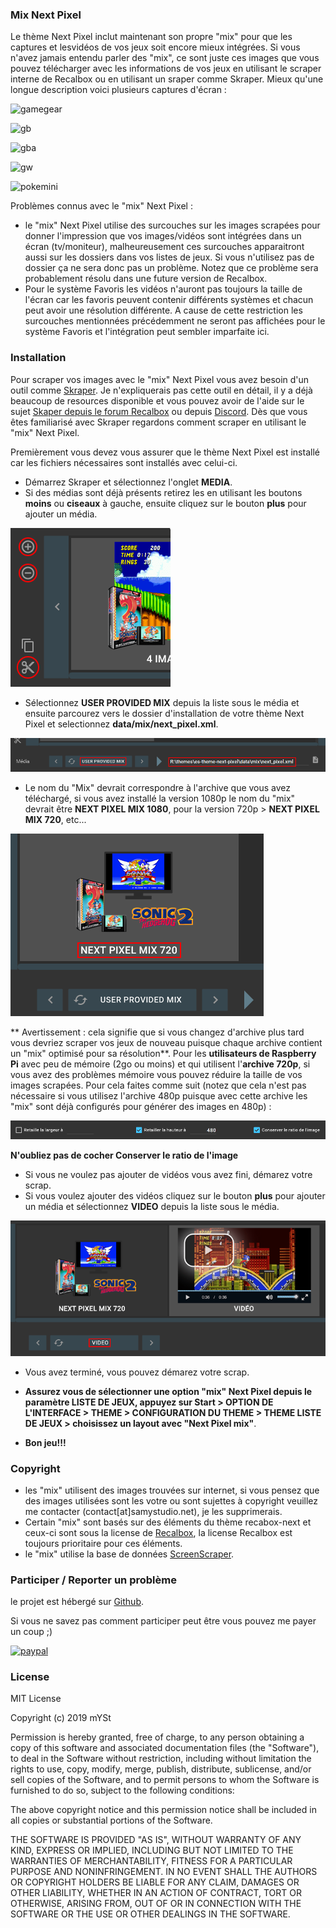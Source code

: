 ### Mix Next Pixel
Le thème Next Pixel inclut maintenant son propre "mix" pour que les captures et lesvidéos de vos jeux soit encore mieux intégrées. Si vous n'avez jamais entendu parler des "mix", ce sont juste ces images que vous pouvez télécharger avec les informations de vos jeux en utilisant le scraper interne de Recalbox ou en utilisant un sraper comme Skraper. Mieux qu'une longue description voici plusieurs captures d'écran :

![gamegear](https://raw.githubusercontent.com/samystudio/es-next-pixel/master/screenshots/gamegear.gif)

![gb](https://raw.githubusercontent.com/samystudio/es-next-pixel/master/screenshots/gb.gif)

![gba](https://raw.githubusercontent.com/samystudio/es-next-pixel/master/screenshots/gba.gif)

![gw](https://raw.githubusercontent.com/samystudio/es-next-pixel/master/screenshots/gw.gif)

![pokemini](https://raw.githubusercontent.com/samystudio/es-next-pixel/master/screenshots/pokemini.gif)

Problèmes connus avec le "mix" Next Pixel :
- le "mix" Next Pixel utilise des surcouches sur les images scrapées pour donner l'impression que vos images/vidéos sont intégrées dans un écran (tv/moniteur), malheureusement ces surcouches apparaitront aussi sur les dossiers dans vos listes de jeux. Si vous n'utilisez pas de dossier ça ne sera donc pas un problème. Notez que ce problème sera probablement résolu dans une future version de Recalbox.
- Pour le système Favoris les vidéos n'auront pas toujours la taille de l'écran car les favoris peuvent contenir différents systèmes et chacun peut avoir une résolution différente. A cause de cette restriction les surcouches mentionnées précédemment ne seront pas affichées pour le système Favoris et l'intégration peut sembler imparfaite ici.


### Installation
Pour scraper vos images avec le "mix" Next Pixel vous avez besoin d'un outil comme [Skraper](https://www.skraper.net/). Je n'expliquerais pas cette outil en détail, il y a déjà beaucoup de resources disponible et vous pouvez avoir de l'aide sur le sujet [Skaper depuis le forum Recalbox](https://forum.recalbox.com/topic/13953/soft-skraper) ou depuis [Discord](https://discordapp.com/invite/VNNBkaq). Dès que vous êtes familiarisé avec Skraper regardons comment scraper en utilisant le "mix" Next Pixel.

Premièrement vous devez vous assurer que le thème Next Pixel est installé car les fichiers nécessaires sont installés avec celui-ci.
- Démarrez Skraper et sélectionnez l'onglet **MEDIA**.
- Si des médias sont déjà présents retirez les en utilisant les boutons **moins** ou **ciseaux** à gauche, ensuite cliquez sur le bouton **plus** pour ajouter un média.

![0](https://raw.githubusercontent.com/samystudio/es-next-pixel/master/data/mix/help/0.png)

- Sélectionnez **USER PROVIDED MIX** depuis la liste sous le média et ensuite parcourez vers le dossier d'installation de votre thème Next Pixel et selectionnez **data/mix/next_pixel.xml**.

![0](https://raw.githubusercontent.com/samystudio/es-next-pixel/master/data/mix/help/1.png)

- Le nom du "Mix" devrait correspondre à l'archive que vous avez téléchargé, si vous avez installé la version 1080p le nom du "mix" devrait être **NEXT PIXEL MIX 1080**, pour la version 720p > **NEXT PIXEL MIX 720**, etc...

![0](https://raw.githubusercontent.com/samystudio/es-next-pixel/master/data/mix/help/2.png)

** Avertissement : cela signifie que si vous changez d'archive plus tard vous devriez scraper vos jeux de nouveau puisque chaque archive contient un "mix" optimisé pour sa résolution**.
Pour les **utilisateurs de Raspberry Pi** avec peu de mémoire (2go ou moins) et qui utilisent l'**archive 720p**, si vous avez des problèmes mémoire vous pouvez réduire la taille de vos images scrapées. Pour cela faites comme suit (notez que cela n'est pas nécessaire si vous utilisez l'archive 480p puisque avec cette archive les "mix" sont déjà configurés pour générer des images en 480p) :

![0](https://raw.githubusercontent.com/samystudio/es-next-pixel/master/data/mix/help/3.png)

**N'oubliez pas de cocher Conserver le ratio de l'image** 
- Si vous ne voulez pas ajouter de vidéos vous avez fini, démarez votre scrap.
- Si vous voulez ajouter des vidéos cliquez sur le bouton **plus** pour ajouter un média et sélectionnez **VIDEO** depuis la liste sous le média.

![0](https://raw.githubusercontent.com/samystudio/es-next-pixel/master/data/mix/help/4.png)

- Vous avez terminé, vous pouvez démarez votre scrap.

- **Assurez vous de sélectionner une option "mix" Next Pixel depuis le paramètre LISTE DE JEUX, appuyez sur Start > OPTION DE L'INTERFACE > THEME > CONFIGURATION DU THEME > THEME LISTE DE JEUX > choisissez un layout avec "Next Pixel mix"**.
- **Bon jeu!!!**


### Copyright
- les "mix" utilisent des images trouvées sur internet, si vous pensez que des images utilisées sont les votre ou sont sujettes à copyright veuillez me contacter (contact[at]samystudio.net), je les supprimerais.
- Certain "mix" sont basés sur des éléments du thème recabox-next et ceux-ci sont sous la license de [Recalbox](https://gitlab.com/recalbox/recalbox-themes), la license Recalbox est toujours prioritaire pour ces éléments.
- le "mix" utilise la base de données [ScreenScraper](https://www.screenscraper.fr/).


### Participer / Reporter un problème
le projet est hébergé sur [Github](https://github.com/SamYStudiO/es-theme-next-pixel).

Si vous ne savez pas comment participer peut être vous pouvez me payer un coup ;)

[![paypal](https://www.paypalobjects.com/fr_FR/i/btn/btn_donateCC_LG.gif)](https://www.paypal.com/cgi-bin/webscr?cmd=_s-xclick&hosted_button_id=GZTG62E8M467W&source=url)


### License
MIT License

Copyright (c) 2019 mYSt

Permission is hereby granted, free of charge, to any person obtaining a copy
of this software and associated documentation files (the "Software"), to deal
in the Software without restriction, including without limitation the rights
to use, copy, modify, merge, publish, distribute, sublicense, and/or sell
copies of the Software, and to permit persons to whom the Software is
furnished to do so, subject to the following conditions:

The above copyright notice and this permission notice shall be included in all
copies or substantial portions of the Software.

THE SOFTWARE IS PROVIDED "AS IS", WITHOUT WARRANTY OF ANY KIND, EXPRESS OR
IMPLIED, INCLUDING BUT NOT LIMITED TO THE WARRANTIES OF MERCHANTABILITY,
FITNESS FOR A PARTICULAR PURPOSE AND NONINFRINGEMENT. IN NO EVENT SHALL THE
AUTHORS OR COPYRIGHT HOLDERS BE LIABLE FOR ANY CLAIM, DAMAGES OR OTHER
LIABILITY, WHETHER IN AN ACTION OF CONTRACT, TORT OR OTHERWISE, ARISING FROM,
OUT OF OR IN CONNECTION WITH THE SOFTWARE OR THE USE OR OTHER DEALINGS IN THE
SOFTWARE.


